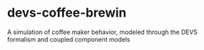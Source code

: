 # devs-coffee-brewin
A simulation of coffee maker behavior, modeled through the DEVS formalism and coupled component models
